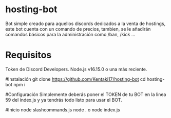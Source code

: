 # hosting-bot
Bot simple creado para aquellos discords dedicados a la venta de hostings, este bot cuenta con un comando de precios, tambien, se le añadirán comandos básicos para la administración como /ban, /kick ...

# Requisitos
Token de Discord Developers.
Node.js v16.15.0 o una más reciente.

#Instalación
git clone https://github.com/Kentaki17/hosting-bot
cd hosting-bot
npm i

#Configuración
Simplemente deberás poner el TOKEN de tu BOT en la linea 59 del index.js y ya tendrás todo listo para usar el BOT.

#Inicio
node slashcommands.js
node . o node index.js
